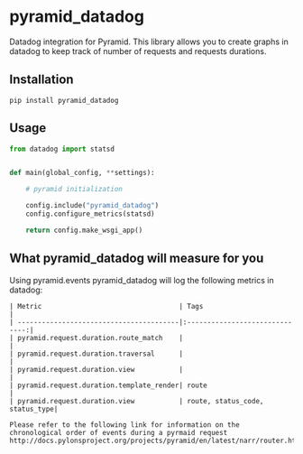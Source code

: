 # pyramid_datadog

Datadog integration for Pyramid.
This library allows you to create graphs in datadog to keep track of number of requests and requests durations.

## Installation

```
pip install pyramid_datadog
```

## Usage

```python
from datadog import statsd


def main(global_config, **settings):

    # pyramid initialization

    config.include("pyramid_datadog")
    config.configure_metrics(statsd)

    return config.make_wsgi_app()
```

## What pyramid_datadog will measure for you

Using pyramid.events pyramid_datadog will log the following metrics in datadog:


```
| Metric                                  | Tags                           |
| ----------------------------------------|:------------------------------:|
| pyramid.request.duration.route_match    |                                |
| pyramid.request.duration.traversal      |                                |
| pyramid.request.duration.view           |                                |
| pyramid.request.duration.template_render| route                          |
| pyramid.request.duration.view           | route, status_code, status_type|

```

```
Please refer to the following link for information on the chronological order of events during a pyrmaid request http://docs.pylonsproject.org/projects/pyramid/en/latest/narr/router.html
```
